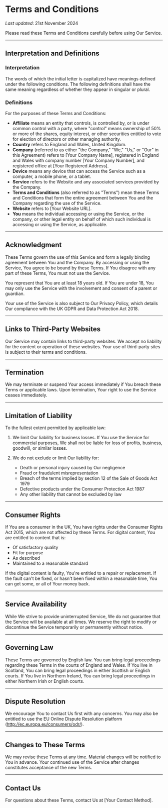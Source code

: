 # Terms and Conditions

_Last updated_: 21st November 2024

Please read these Terms and Conditions carefully before using Our Service.

---

## Interpretation and Definitions

### Interpretation

The words of which the initial letter is capitalized have meanings defined under the following conditions. The following definitions shall have the same meaning regardless of whether they appear in singular or plural.

### Definitions

For the purposes of these Terms and Conditions:

- **Affiliate** means an entity that controls, is controlled by, or is under common control with a party, where "control" means ownership of 50% or more of the shares, equity interest, or other securities entitled to vote for election of directors or other managing authority.
- **Country** refers to England and Wales, United Kingdom.
- **Company** (referred to as either "the Company," "We," "Us," or "Our" in this Agreement) refers to [Your Company Name], registered in England and Wales with company number [Your Company Number], and registered office at [Your Registered Address].
- **Device** means any device that can access the Service such as a computer, a mobile phone, or a tablet.
- **Service** refers to the Website and any associated services provided by the Company.
- **Terms and Conditions** (also referred to as "Terms") mean these Terms and Conditions that form the entire agreement between You and the Company regarding the use of the Service.
- **Website** refers to [Your Website URL].
- **You** means the individual accessing or using the Service, or the company, or other legal entity on behalf of which such individual is accessing or using the Service, as applicable.

---

## Acknowledgment

These Terms govern the use of this Service and form a legally binding agreement between You and the Company. By accessing or using the Service, You agree to be bound by these Terms. If You disagree with any part of these Terms, You must not use the Service.

You represent that You are at least 18 years old. If You are under 18, You may only use the Service with the involvement and consent of a parent or guardian.

Your use of the Service is also subject to Our Privacy Policy, which details Our compliance with the UK GDPR and Data Protection Act 2018. 

---

## Links to Third-Party Websites

Our Service may contain links to third-party websites. We accept no liability for the content or operation of these websites. Your use of third-party sites is subject to their terms and conditions.

---

## Termination

We may terminate or suspend Your access immediately if You breach these Terms or applicable laws. Upon termination, Your right to use the Service ceases immediately.

---

## Limitation of Liability

To the fullest extent permitted by applicable law:

1. We limit Our liability for business losses. If You use the Service for commercial purposes, We shall not be liable for loss of profits, business, goodwill, or similar losses.

2. We do not exclude or limit Our liability for:
    - Death or personal injury caused by Our negligence
    - Fraud or fraudulent misrepresentation
    - Breach of the terms implied by section 12 of the Sale of Goods Act 1979
    - Defective products under the Consumer Protection Act 1987
    - Any other liability that cannot be excluded by law

---

## Consumer Rights

If You are a consumer in the UK, You have rights under the Consumer Rights Act 2015, which are not affected by these Terms. For digital content, You are entitled to content that is:
- Of satisfactory quality
- Fit for purpose
- As described
- Maintained to a reasonable standard

If the digital content is faulty, You're entitled to a repair or replacement. If the fault can't be fixed, or hasn't been fixed within a reasonable time, You can get some, or all of Your money back.

---

## Service Availability

While We strive to provide uninterrupted Service, We do not guarantee that the Service will be available at all times. We reserve the right to modify or discontinue the Service temporarily or permanently without notice.

---

## Governing Law

These Terms are governed by English law. You can bring legal proceedings regarding these Terms in the courts of England and Wales. If You live in Scotland, You can bring legal proceedings in either Scottish or English courts. If You live in Northern Ireland, You can bring legal proceedings in either Northern Irish or English courts.

---

## Dispute Resolution

We encourage You to contact Us first with any concerns. You may also be entitled to use the EU Online Dispute Resolution platform (http://ec.europa.eu/consumers/odr/).

---

## Changes to These Terms

We may revise these Terms at any time. Material changes will be notified to You in advance. Your continued use of the Service after changes constitutes acceptance of the new Terms.

---

## Contact Us

For questions about these Terms, contact Us at [Your Contact Method].

